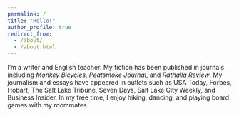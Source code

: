 ```yaml
---
permalink: /
title: "Hello!"
author_profile: true
redirect_from: 
  - /about/
  - /about.html
---
```


I’m a writer and English teacher. My fiction has been published in journals including <em>Monkey Bicycles</em>, <em>Peatsmoke Journal</em>, and <em>Rathalla Review</em>. My journalism and essays have appeared in outlets such as USA Today, Forbes, Hobart, The Salt Lake Tribune, Seven Days, Salt Lake City Weekly, and Business Insider. In my free time, I enjoy hiking, dancing, and playing board games with my roommates.
